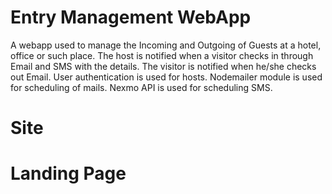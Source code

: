 # Entry Management WebApp
A webapp used to manage the Incoming and Outgoing of Guests at a hotel, office or such place. The host is notified when a visitor checks in through Email and SMS with the details. The visitor is notified when he/she checks out Email. User authentication is used for hosts. Nodemailer module is used for scheduling of mails. Nexmo API is used for scheduling SMS.

# Site

# Landing Page
